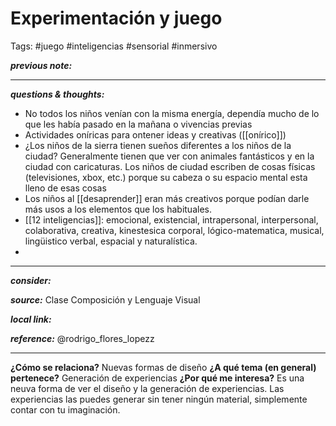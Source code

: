 # Experimentación y juego
Tags: #juego #inteligencias #sensorial #inmersivo

**_previous note:_**

---

**_questions & thoughts:_**

- No todos los niños venían con la misma energía, dependía mucho de lo que les había pasado en la mañana o vivencias previas
- Actividades oníricas para ontener ideas y creativas ([[onírico]])
- ¿Los niños de la sierra tienen sueños diferentes a los niños de la ciudad? Generalmente tienen que ver con animales fantásticos y en la ciudad con caricaturas. Los niños de ciudad escriben de cosas físicas (televisiones, xbox, etc.) porque su cabeza o su espacio mental esta lleno de esas cosas
- Los niños al [[desaprender]] eran más creativos porque podían darle más usos a los elementos que los habituales.
- [[12 inteligencias]]: emocional, existencial, intrapersonal, interpersonal, colaborativa, creativa, kinestesica corporal, lógico-matematica, musical, lingüistico verbal, espacial y naturalística.
- 

---

**_consider:_**

**_source:_** Clase Composición y Lenguaje Visual

**_local link:_**

**_reference:_** @rodrigo_flores_lopezz

---
**¿Cómo se relaciona?**
Nuevas formas de diseño
 **¿A qué tema (en general) pertenece?**
Generación de experiencias
**¿Por qué me interesa?**
Es una neuva forma de ver el diseño y la generación de experiencias. Las experiencias las puedes generar sin tener ningún material, simplemente contar con tu imaginación.